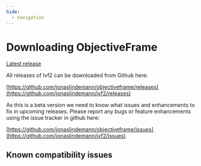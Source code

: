 ```yaml
---
hide:
  - navigation
---
```


# Downloading ObjectiveFrame

[Latest release](https://github.com/jonaslindemann/ivf2/releases/latest)

All releases of Ivf2 can be downloaded from Github here:

[https://github.com/jonaslindemann/objectiveframe/releases](https://github.com/jonaslindemann/ivf2/releases)

As this is a beta version we need to know what issues and enhancements to fix in upcoming releases. Please report any bugs or feature enhancements using the issue tracker in github here:

[https://github.com/jonaslindemann/objectiveframe/issues](https://github.com/jonaslindemann/ivf2/issues)

## Known compatibility issues

